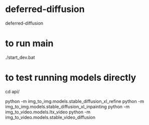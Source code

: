 # deferred-diffusion

deferred-diffusion

# to run main

./start_dev.bat

# to test running models directly

cd api/

python -m img_to_img.models.stable_diffusion_xl_refine
python -m img_to_img.models.stable_diffusion_xl_inpainting
python -m img_to_video.models.ltx_video
python -m img_to_video.models.stable_video_diffusion
